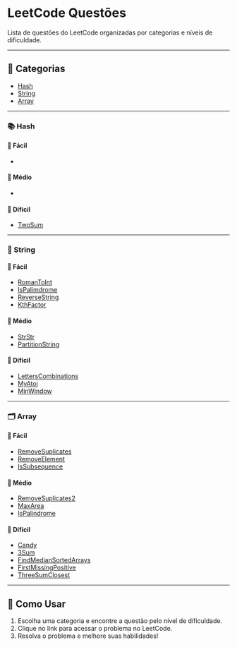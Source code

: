 # LeetCode Questões

Lista de questões do LeetCode organizadas por categorias e níveis de dificuldade.

---

## 🔗 Categorias

- [Hash](#hash)
- [String](#string)
- [Array](#array)

---

### 📚 Hash

#### 🔹 Fácil
- 

#### 🔸 Médio
- 

#### 🔺 Difícil
- [TwoSum]()

---

### 🧵 String

#### 🔹 Fácil
- [RomanToInt]()
- [IsPalimdrome]()
- [ReverseString]()
- [KthFactor]()

#### 🔸 Médio
- [StrStr]()
- [PartitionString]()

#### 🔺 Difícil
- [LettersCombinations]()
- [MyAtoi]()
- [MinWindow]()

---

### 🗂️ Array

#### 🔹 Fácil
- [RemoveSuplicates]()
- [RemoveElement]()
- [IsSubsequence]()

#### 🔸 Médio
- [RemoveSuplicates2]()
- [MaxArea]()
- [IsPalindrome]()
  
#### 🔺 Difícil
- [Candy]()
- [3Sum]()
- [FindMedianSortedArrays]()
- [FirstMissingPositive]()
- [ThreeSumClosest]()
  

---

## 🏁 Como Usar

1. Escolha uma categoria e encontre a questão pelo nível de dificuldade.
2. Clique no link para acessar o problema no LeetCode.
3. Resolva o problema e melhore suas habilidades!
